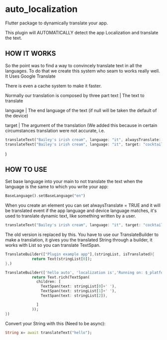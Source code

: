 # auto_localization

Flutter package to dynamically translate your app.

This plugin will AUTOMATICALLY detect the app Localization and translate the text.


## HOW IT WORKS

So the point was to find a way to convincely translate text in all the languages.
To do that we create this system who seam to works really well.
It Uses Google Translate

There is even a cache system to make it faster.


Normally our translation is composed by three part
text | The text to translate

language | The end language of the text (if null will be taken the default of the device)

target | The argument of the translation (We added this because in certain circumstances translation were not accurate, 
i.e. 
```dart
translateText("Bailey's irish cream", language: "it", alwaysTranslate: true) //--> Result in "La crema irlandese di Bailey" which is wrong
translateText("Bailey's irish cream", language: "it", target: "cocktail", alwaysTranslate: true) //--> Result in "Bailey's irish cream" which is correct
```
)


## HOW TO USE

Set base language into your main to not translate the text when the language is the same to which you write your app:
```dart
BaseLanguage().setBaseLanguage("en")
```

When you create an element you can set alwaysTranslate = TRUE and it will be translated event if the app language and device language matches, it's used to translate dynamic text, like something written by a user.
```dart
translateText("Bailey's irish cream", language: "it", target: "cocktail", alwaysTranslate: true)
```




The old version is replaced by this. You have to use our TranslateBuilder to make a translation, it gives you the translated String through a builder, it works with List so you can translate TextSpan.


```dart
TranslateBuilder(["Plugin example app"],(stringList, isTranslated){
            return Text(stringList[0]);
},)
```


```dart
TranslateBuilder(['hello auto', 'localization is','Running on: $_platformVersion\n'],(stringList, isTranslated){
            return Text.rich(TextSpan(
              children: [
                TextSpan(text: stringList[0]+' '),
                TextSpan(text: stringList[1]+' '),
                TextSpan(text: stringList[2]),

              ]
            ));
})
```



Convert your String with this (Need to be async):
```dart
String x= await translateText("hello");
```